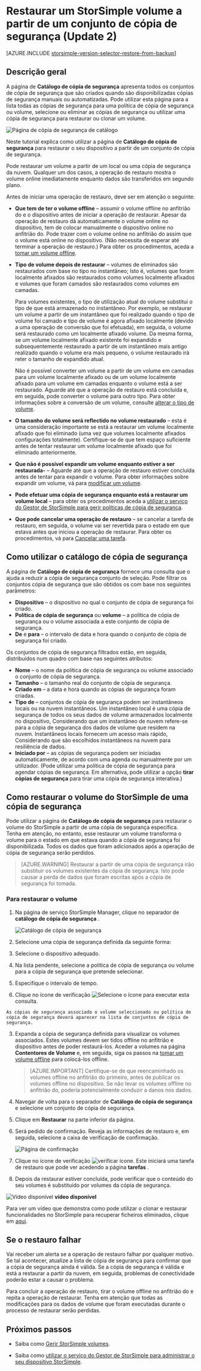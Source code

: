 <properties 
   pageTitle="Restaurar um StorSimple volume a partir da cópia de segurança | Microsoft Azure"
   description="Explica como utilizar a página de catálogo de cópia de segurança de serviço do Gestor de StorSimple para restaurar um StorSimple volume a partir de um conjunto de cópia de segurança."
   services="storsimple"
   documentationCenter="NA"
   authors="SharS"
   manager="carmonm"
   editor="" />
<tags 
   ms.service="storsimple"
   ms.devlang="NA"
   ms.topic="article"
   ms.tgt_pltfrm="NA"
   ms.workload="TBD"
   ms.date="04/26/2016"
   ms.author="v-sharos" />

# <a name="restore-a-storsimple-volume-from-a-backup-set-update-2"></a>Restaurar um StorSimple volume a partir de um conjunto de cópia de segurança (Update 2)

[AZURE.INCLUDE [storsimple-version-selector-restore-from-backup](../../includes/storsimple-version-selector-restore-from-backup.md)]

## <a name="overview"></a>Descrição geral

A página de **Catálogo de cópia de segurança** apresenta todos os conjuntos de cópia de segurança que são criados quando são disponibilizadas cópias de segurança manuais ou automatizadas. Pode utilizar esta página para a lista todas as cópias de segurança para uma política de cópia de segurança ou volume, selecione ou eliminar as cópias de segurança ou utilizar uma cópia de segurança para restaurar ou clonar um volume.

 ![Página de cópia de segurança de catálogo](./media/storsimple-restore-from-backup-set-u2/restore.png)

Neste tutorial explica como utilizar a página de **Catálogo de cópia de segurança** para restaurar o seu dispositivo a partir de um conjunto de cópia de segurança.

Pode restaurar um volume a partir de um local ou uma cópia de segurança da nuvem. Qualquer um dos casos, a operação de restauro mostra o volume online imediatamente enquanto dados são transferidos em segundo plano. 

Antes de iniciar uma operação de restauro, deve ser em atenção o seguinte:

- **Que tem de ter o volume offline** – assumir o volume offline no anfitrião do e o dispositivo antes de iniciar a operação de restaurar. Apesar da operação de restauro dá automaticamente o volume online no dispositivo, tem de colocar manualmente o dispositivo online no anfitrião do. Pode trazer com o volume online no anfitrião do assim que o volume está online no dispositivo. (Não necessita de esperar até terminar a operação de restauro.) Para obter os procedimentos, aceda a [tomar um volume offline](storsimple-manage-volumes-u2.md#take-a-volume-offline).

- **Tipo de volume depois de restaurar** – volumes de eliminados são restaurados com base no tipo no instantâneo; Isto é, volumes que foram localmente afixados são restaurados como volumes localmente afixados e volumes que foram camados são restaurados como volumes em camadas.

    Para volumes existentes, o tipo de utilização atual do volume substitui o tipo de que está armazenado no instantâneo. Por exemplo, se restaurar um volume a partir de um instantâneo que foi realizado quando o tipo de volume foi camado e tipo de volume é agora afixado localmente (devido a uma operação de conversão que foi efetuada), em seguida, o volume será restaurado como um localmente afixado volume. Da mesma forma, se um volume localmente afixado existente foi expandido e subsequentemente restaurado a partir de um instantâneo mais antigo realizado quando o volume era mais pequeno, o volume restaurado irá reter o tamanho de expandido atual.

    Não é possível converter um volume a partir de um volume em camadas para um volume localmente afixado ou de um volume localmente afixado para um volume em camadas enquanto o volume está a ser restaurado. Aguarde até que a operação de restauro está concluída e, em seguida, pode converter o volume para outro tipo. Para obter informações sobre a conversão de um volume, consulte [alterar o tipo de volume](storsimple-manage-volumes-u2.md#change-the-volume-type). 

- **O tamanho do volume será reflectido no volume restaurado** – esta é uma consideração importante se está a restaurar um volume localmente afixado que foi eliminado (uma vez que volumes localmente afixados configurações totalmente). Certifique-se de que tem espaço suficiente antes de tentar restaurar um volume localmente afixado que foi eliminado anteriormente. 

- **Que não é possível expandir um volume enquanto estiver a ser restaurada-** – Aguarde até que a operação de restauro estiver concluída antes de tentar para expandir o volume. Para obter informações sobre expandir um volume, vá para [modificar um volume](storsimple-manage-volumes-u2.md#modify-a-volume).

- **Pode efetuar uma cópia de segurança enquanto está a restaurar um volume local** – para obter os procedimentos aceda a [utilizar o serviço do Gestor de StorSimple para gerir políticas de cópia de segurança](storsimple-manage-backup-policies.md).

- **Que pode cancelar uma operação de restauro** – se cancelar a tarefa de restauro, em seguida, o volume vai ser revertida para o estado em que estava antes que iniciou a operação de restaurar. Para obter os procedimentos, vá para [Cancelar uma tarefa](storsimple-manage-jobs-u2.md#cancel-a-job).

## <a name="how-to-use-the-backup-catalog"></a>Como utilizar o catálogo de cópia de segurança

A página de **Catálogo de cópia de segurança** fornece uma consulta que o ajuda a reduzir a cópia de segurança conjunto de seleção. Pode filtrar os conjuntos cópia de segurança que são obtidos os com base nos seguintes parâmetros:

- **Dispositivo** – o dispositivo no qual o conjunto de cópia de segurança foi criado.
- **Política de cópia de segurança** ou **volume** – a política de cópia de segurança ou o volume associada a este conjunto de cópia de segurança.
- **De** e **para** – o intervalo de data e hora quando o conjunto de cópia de segurança foi criado.

Os conjuntos de cópia de segurança filtrados estão, em seguida, distribuídos num quadro com base nas seguintes atributos:

- **Nome** – o nome da política de cópia de segurança ou volume associado o conjunto de cópia de segurança.
- **Tamanho** – o tamanho real do conjunto de cópia de segurança.
- **Criado em** – a data e hora quando as cópias de segurança foram criadas. 
- **Tipo de** – conjuntos de cópia de segurança podem ser instantâneos locais ou na nuvem instantâneos. Um instantâneo local é uma cópia de segurança de todos os seus dados de volume armazenados localmente no dispositivo, Considerando que um instantâneo de nuvem refere-se para a cópia de segurança dos dados de volume que residem na nuvem. Instantâneos locais fornecem um acesso mais rápido, Considerando que são escolhidos instantâneos na nuvem para resiliência de dados.
- **Iniciado por** – as cópias de segurança podem ser iniciadas automaticamente, de acordo com uma agenda ou manualmente por um utilizador. (Pode utilizar uma política de cópia de segurança para agendar cópias de segurança. Em alternativa, pode utilizar a opção **tirar cópias de segurança** para tirar uma cópia de segurança interativa.)

## <a name="how-to-restore-your-storsimple-volume-from-a-backup"></a>Como restaurar o volume do StorSimple de uma cópia de segurança

Pode utilizar a página de **Catálogo de cópia de segurança** para restaurar o volume do StorSimple a partir de uma cópia de segurança específica. Tenha em atenção, no entanto, esse restaurar um volume transforma o volume para o estado em que estava quando a cópia de segurança foi disponibilizada. Todos os dados que foram adicionados após a operação de cópia de segurança serão perdidos.

> [AZURE.WARNING] Restaurar a partir de uma cópia de segurança irão substituir os volumes existentes da cópia de segurança. Isto pode causar a perda de dados que foram escritas após a cópia de segurança foi tomada.

### <a name="to-restore-your-volume"></a>Para restaurar o volume

1. Na página de serviço StorSimple Manager, clique no separador de **catálogo de cópia de segurança** .

    ![Catálogo de cópia de segurança](./media/storsimple-restore-from-backup-set-u2/restore.png)

2. Selecione uma cópia de segurança definida da seguinte forma:
  1. Selecione o dispositivo adequado.
  2. Na lista pendente, selecione a política de cópia de segurança ou volume para a cópia de segurança que pretende selecionar.
  3. Especifique o intervalo de tempo.
  4. Clique no ícone de verificação ![Selecione o ícone](./media/storsimple-restore-from-backup-set-u2/HCS_CheckIcon.png) para executar esta consulta.
 
    As cópias de segurança associado o volume seleccionado ou política de cópia de segurança deverá aparecer na lista de conjuntos de cópia de segurança.

3. Expanda a cópia de segurança definida para visualizar os volumes associados. Estes volumes devem ser tidos offline no anfitrião e dispositivo antes de poder restaurá-los. Aceder a volumes na página **Contentores de Volume** e, em seguida, siga os passos na [tomar um volume offline](storsimple-manage-volumes-u2.md#take-a-volume-offline) para colocá-los offline.

    > [AZURE.IMPORTANT] Certifique-se de que reencaminhado os volumes offline no anfitrião do primeiro, antes de publicar os volumes offline no dispositivo. Se não levar os volumes offline no anfitrião do, poderia potencialmente conduzir a danos nos dados.

4. Navegar de volta para o separador de **Catálogo de cópia de segurança** e selecione um conjunto de cópia de segurança.

5. Clique em **Restaurar** na parte inferior da página.

6. Será pedido de confirmação. Reveja as informações de restauro e, em seguida, selecione a caixa de verificação de confirmação.

    ![Página de confirmação](./media/storsimple-restore-from-backup-set-u2/ConfirmRestore.png)

7. Clique no ícone de verificação ![verificar ícone](./media/storsimple-restore-from-backup-set-u2/HCS_CheckIcon.png). Este iniciará uma tarefa de restauro que pode ver acedendo a página **tarefas** . 

8. Depois da restaurar estiver concluída, pode verificar que o conteúdo do seu volumes é substituído por volumes da cópia de segurança.

![Vídeo disponível](./media/storsimple-restore-from-backup-set-u2/Video_icon.png) **vídeo disponível**

Para ver um vídeo que demonstra como pode utilizar o clonar e restaurar funcionalidades no StorSimple para recuperar ficheiros eliminados, clique em [aqui](https://azure.microsoft.com/documentation/videos/storsimple-recover-deleted-files-with-storsimple/).

## <a name="if-the-restore-fails"></a>Se o restauro falhar

Vai receber um alerta se a operação de restauro falhar por qualquer motivo. Se tal acontecer, atualize a lista de cópia de segurança para confirmar que a cópia de segurança ainda é válida. Se a cópia de segurança é válida e está a restaurar a partir da nuvem, em seguida, problemas de conectividade poderão estar a causar o problema. 

Para concluir a operação de restauro, tirar o volume offline no anfitrião do e repita a operação de restaurar. Tenha em atenção que todas as modificações para os dados de volume que foram executadas durante o processo de restaurar serão perdidas.

## <a name="next-steps"></a>Próximos passos

- Saiba como [Gerir StorSimple volumes](storsimple-manage-volumes-u2.md).

- Saiba como [utilizar o serviço do Gestor de StorSimple para administrar o seu dispositivo StorSimple](storsimple-manager-service-administration.md).
